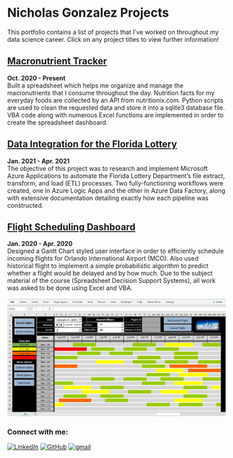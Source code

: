 # **Nicholas Gonzalez Projects**
This portfolio contains a list of projects that I've worked on throughout my data science career. Click on any project titles to view further information!
<!-- 
## **[Stock Screener](https://github.com/nicholasgonzalez1/Stock_Screener)**
**May 2021 - Present**  
Developed an application that helps identify trending stocks and perform technical analysis. Utilizes an API from twelvedata.com to pull in real time market data on public companies from the Nasdaq. Python libraries used include pandas and matplotlib to analyze the requested prices, sqlite3 to store historical data, and PyQt5 for GUI implementation.
-->
## **[Macronutrient Tracker](https://github.com/nicholasgonzalez1/Macronutrient_Tracker)**
**Oct. 2020 - Present**  
Built a spreadsheet which helps me organize and manage the macronutrients that I consume throughout the day. Nutrition facts for my everyday foods are collected by an API from nutritionix.com. Python scripts are used to clean the requested data and store it into a sqlite3 database file. VBA code along with numerous Excel functions are implemented in order to create the spreadsheet dashboard.

## **[Data Integration for the Florida Lottery](https://github.com/nicholasgonzalez1/Data_Integration_FLD)**
**Jan. 2021 - Apr. 2021**  
The objective of this project was to research and implement Microsoft Azure Applications to automate the Florida Lottery Department’s file extract, transform, and load (ETL) processes. Two fully-functioning workflows were created, one in Azure Logic Apps and the other in Azure Data Factory, along with extensive documentation detailing exactly how each pipeline was constructed.

## **[Flight Scheduling Dashboard](https://github.com/nicholasgonzalez1/Flight_Scheduling_Dashboard)**
**Jan. 2020 - Apr. 2020**  
Designed a Gantt Chart styled user interface in order to efficiently schedule incoming flights for Orlando International Airport (MCO). Also used historical flight to implement a simple probabilistic algorithm to predict whether a flight would be delayed and by how much. Due to the subject material of the course (Spreadsheet Decision Support Systems), all work was asked to be done using Excel and VBA.<br><br>
<kbd>
<img src="https://github.com/nicholasgonzalez1/Flight_Scheduling_Dashboard/blob/main/images/gui_screen.JPG?raw=true" width="600">
</kbd>
<!--
## **[Gun Violence in the U.S.](https://github.com/nicholasgonzalez1/Gun_Violence_Analysis)**
**Oct. 2019 - Dec. 2019**  
-->

### **Connect with me**:
[![LinkedIn](https://img.shields.io/badge/LinkedIn-0077B5?style=for-the-badge&logo=linkedin&logoColor=white)](https://linkedin.com/in/nicholas-gonzalez-3011aa128)  [![GitHub](https://img.shields.io/badge/GitHub-100000?style=for-the-badge&logo=github&logoColor=white)](https://github.com/nicholasgonzalez1)  [![gmail](https://img.shields.io/badge/Gmail-D14836?style=for-the-badge&logo=gmail&logoColor=white)](mailto:nicholasgonzalez927@gmail.com)


